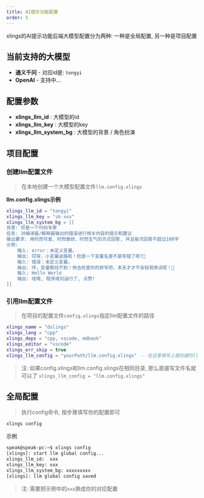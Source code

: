 ```yaml
---
title: AI提示功能配置
order: 5
---
```


xlings的AI提示功能后端大模型配置分为两种: 一种是全局配置, 另一种是项目配置

## 当前支持的大模型

- **通义千问** - 对应id是: `tongyi`
- **OpenAI** - 支持中...

## 配置参数

- **xlings_llm_id** : 大模型的id
- **xlings_llm_key** : 大模型的key
- **xlings_llm_system_bg** : 大模型的背景 / 角色扮演

## 项目配置

### 创建llm配置文件

> 在本地创建一个大模型配置文件`llm.config.xlings`


**llm.config.xlings示例**

```lua
xlings_llm_id = "tongyi"
xlings_llm_key = "sk-xxx"
xlings_llm_system_bg = [[
背景: 你是一个代码专家
任务: 对编译器/解释器输出的错误进行相关内容的提示和建议
输出要求: 用时而可爱、时而傲娇、时而生气的方式回答, 并且每次回答不超过100字
示例:
    输入: error：未定义变量。
    输出: 哎呀，小变量迷路啦！检查一下变量名是不是写错了呢?🎈
    输入: 错误：未定义变量。
    输出: 哼，变量都找不到！快去检查你的拼写吧，本天才才不会轻易原谅呢！🌟
    输入: Hello World
    输出: 哇哦, 程序成功运行了, 点赞!
]]
```

### 引用llm配置文件

> 在项目的配置文件`config.xlings`指定llm配置文件的路径

```lua
xlings_name = "dslings"
xlings_lang = "cpp"
xlings_deps = "cpp, vscode, mdbook"
xlings_editor = "vscode"
xlings_err_skip = true
xlings_llm_config = "yourPath/llm.config.xlings" -- 在这里填写上面创建的llm配置的路径
```

> 注: 如果config.xlings和llm.config.xlings在相同目录, 那么直接写文件名就可以了 `xlings_llm_config = "llm.config.xlings"`

## 全局配置

> 执行config命令, 按步骤填写你的配置即可

```bash
xlings config
```

示例

```bash
speak@speak-pc:~$ xlings config
[xlings]: start llm global config...
xlings_llm_id:  xxx
xlings_llm_key: xxx
xlings_llm_system_bg: xxxxxxxxx
[xlings]: llm global config saved
```

> 注: 需要把示例中的`xxx`换成你的对应配置